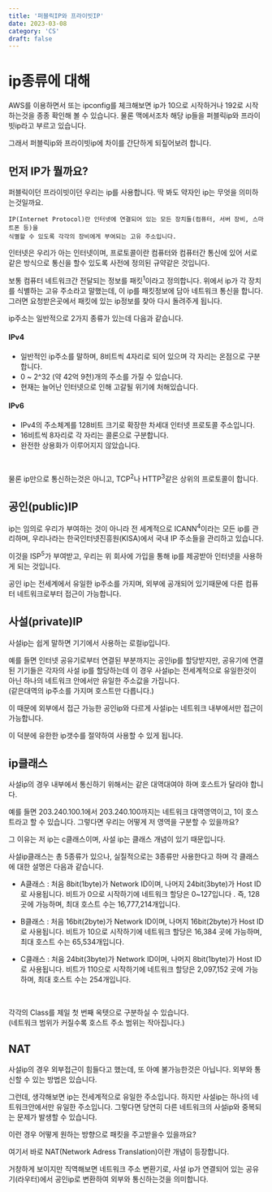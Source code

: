 ```yaml
---
title: '퍼블릭IP와 프라이빗IP'
date: 2023-03-08
category: 'CS'
draft: false
---
```


# ip종류에 대해

AWS를 이용하면서 또는 ipconfig를 체크해보면 ip가 10으로 시작하거나 192로 시작하는것을 종종 확인해 볼 수 있습니다. 물론 맥에서조차 해당 ip들을 퍼블릭ip와 프라이빗ip라고 부르고 있습니다.

그래서 퍼블릭ip와 프라이빗ip에 차이를 간단하게 되짚어보려 합니다.

## 먼저 IP가 뭘까요?

퍼블릭이던 프라이빗이던 우리는 ip를 사용합니다. 딱 봐도 약자인 ip는 무엇을 의미하는것일까요.

```
IP(Internet Protocol)란 인터넷에 연결되어 있는 모든 장치들(컴퓨터, 서버 장비, 스마트폰 등)을
식별할 수 있도록 각각의 장비에게 부여되는 고유 주소입니다.
```

인터넷은 우리가 아는 인터넷이며, 프로토콜이란 컴퓨터와 컴퓨터간 통신에 있어 서로 같은 방식으로 통신을 할수 있도록 사전에 정의된 규약같은 것입니다.

보통 컴퓨터 네트워크간 전달되는 정보를 패킷<sup>1</sup>이라고 정의합니다. 위에서 ip가 각 장치를 식별하는 고유 주소라고 말했는데, 이 ip를 패킷정보에 담아 네트워크 통신을 합니다. 그러면 요청받은곳에서 패킷에 있는 ip정보를 찾아 다시 돌려주게 됩니다.

ip주소는 일반적으로 2가지 종류가 있는데 다음과 같습니다.

#### IPv4

- 일반적인 ip주소를 말하며, 8비트씩 4자리로 되어 있으며 각 자리는 온점으로 구분합니다.
- 0 ~ 2^32 (약 42억 9천)개의 주소를 가질 수 있습니다.
- 현재는 늘어난 인터넷으로 인해 고갈될 위기에 처해있습니다.

#### IPv6

- IPv4의 주소체계를 128비트 크기로 확장한 차세대 인터넷 프로토콜 주소입니다.
- 16비트씩 8자리로 각 자리는 콜론으로 구분합니다.
- 완전한 상용화가 이루어지지 않았습니다.

<br>

물론 ip만으로 통신하는것은 아니고, TCP<sup>2</sup>나 HTTP<sup>3</sup>같은 상위의 프로토콜이 합니다.

## 공인(public)IP

ip는 임의로 우리가 부여하는 것이 아니라 전 세계적으로 ICANN<sup>4</sup>이라는 모든 ip를 관리하며, 우리나라는 한국인터넷진흥원(KISA)에서 국내 IP 주소들을 관리하고 있습니다.

이것을 ISP<sup>5</sup>가 부여받고, 우리는 위 회사에 가입을 통해 ip를 제공받아 인터넷을 사용하게 되는 것입니다.

공인 ip는 전세계에서 유일한 ip주소를 가지며, 외부에 공개되어 있기때문에 다른 컴퓨터 네트워크로부터 접근이 가능합니다.

## 사설(private)IP

사설ip는 쉽게 말하면 기기에서 사용하는 로컬ip입니다.

예를 들면 인터넷 공유기로부터 연결된 부분까지는 공인ip를 할당받지만, 공유기에 연결된 기기들은 각자의 사설 ip를 할당하는데 이 경우 사설ip는 전세계적으로 유일한것이 아닌 하나의 네트워크 안에서만 유일한 주소값을 가집니다.  
(같은대역의 ip주소를 가지며 호스트만 다릅니다.)

이 때문에 외부에서 접근 가능한 공인ip와 다르게 사설ip는 네트워크 내부에서만 접근이 가능합니다.

이 덕분에 유한한 ip갯수를 절약하여 사용할 수 있게 됩니다.

## ip클래스

사설ip의 경우 내부에서 통신하기 위해서는 같은 대역대여야 하며 호스트가 달라야 합니다.

예를 들면 203.240.100.1에서 203.240.100까지는 네트워크 대역영역이고, 1이 호스트라고 할 수 있습니다. 그렇다면 우리는 어떻게 저 영역을 구분할 수 있을까요?

그 이유는 저 ip는 c클래스이며, 사설 ip는 클래스 개념이 있기 때문입니다.

사설ip클래스는 총 5종류가 있으나, 실질적으로는 3종류만 사용한다고 하며 각 클래스에 대한 설명은 다음과 같습니다.

- A클래스 : 처음 8bit(1byte)가 Network ID이며, 나머지 24bit(3byte)가 Host ID로 사용됩니다. 비트가 0으로 시작하기에 네트워크 할당은 0~127입니다 . 즉, 128 곳에 가능하며, 최대 호스트 수는 16,777,214개입니다.

- B클래스 : 처음 16bit(2byte)가 Network ID이며, 나머지 16bit(2byte)가 Host ID로 사용됩니다. 비트가 10으로 시작하기에 네트워크 할당은 16,384 곳에 가능하며, 최대 호스트 수는 65,534개입니다.

- C클래스 : 처음 24bit(3byte)가 Network ID이며, 나머지 8bit(1byte)가 Host ID로 사용됩니다. 비트가 110으로 시작하기에 네트워크 할당은 2,097,152 곳에 가능하며, 최대 호스트 수는 254개입니다.

<br>

각각의 Class를 제일 첫 번째 옥텟으로 구분하실 수 있습니다.  
(네트워크 범위가 커질수록 호스트 주소 범위는 작아집니다.)

## NAT

사설ip의 경우 외부접근이 힘들다고 했는데, 또 아예 불가능한것은 아닙니다. 외부와 통신할 수 있는 방법은 있습니다.

그런데, 생각해보면 ip는 전세계적으로 유일한 주소입니다. 하지만 사설ip는 하나의 네트워크안에서만 유일한 주소입니다. 그렇다면 당연히 다른 네트워크의 사설ip와 중복되는 문제가 발생할 수 있습니다.

이런 경우 어떻게 원하는 방향으로 패킷을 주고받을수 있을까요?

여기서 바로 NAT(Network Adress Translation)이란 개념이 등장합니다.

거창하게 보이지만 직역해보면 네트워크 주소 변환기로, 사설 ip가 연결되어 있는 공유기(라우터)에서 공인ip로 변환하여 외부와 통신하는것을 의미합니다.

<!-- <br>
<br>
<hr>
<sup>1</sup> 패킷 : 네트워크에서 출발지와 목적지간에 라우팅되는 데이터 단위 <br>
<sup>2</sup> TCP : 네트워크에서 출발지와 목적지간에 라우팅되는 데이터 단위 <br>
<sup>3</sup> HTTP : 네트워크에서 출발지와 목적지간에 라우팅되는 데이터 단위 <br>
<sup>4</sup> ICANN : 네트워크에서 출발지와 목적지간에 라우팅되는 데이터 단위 <br>
<sup>5</sup> ISP : 네트워크에서 출발지와 목적지간에 라우팅되는 데이터 단위 <br> -->
